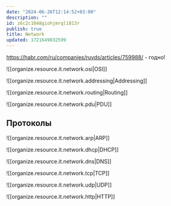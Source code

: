 ```yaml
---
date: "2024-06-26T12:14:52+03:00"
description: ""
id: z6c2c1048giohjmrql1813r
publish: true
title: Network
updated: 1721649032599
---
```


<https://habr.com/ru/companies/ruvds/articles/759988/> - годно!

![[organize.resource.it.network.osi|OSI]]

![[organize.resource.it.network.addressing|Addressing]]

![[organize.resource.it.network.routing|Routing]]

![[organize.resource.it.network.pdu|PDU]]

## Протоколы

![[organize.resource.it.network.arp|ARP]]

![[organize.resource.it.network.dhcp|DHCP]]

![[organize.resource.it.network.dns|DNS]]

![[organize.resource.it.network.tcp|TCP]]

![[organize.resource.it.network.udp|UDP]]

![[organize.resource.it.network.http|HTTP]]
